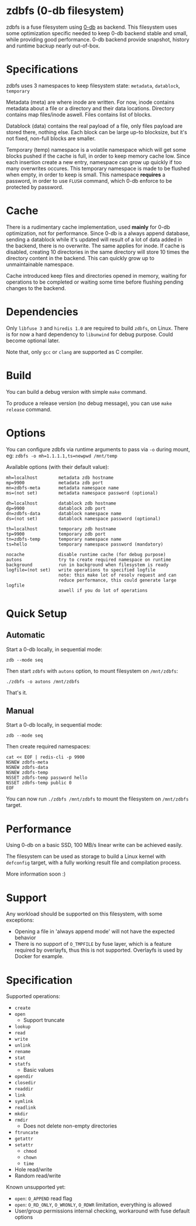 # zdbfs (0-db filesystem)

zdbfs is a fuse filesystem using [0-db](https://github.com/threefoldtech/0-db) as backend.
This filesystem uses some optimization specific needed to keep 0-db backend stable and small, while
providing good performance. 0-db backend provide snapshot, history and runtime backup nearly out-of-box.

# Specifications

zdbfs uses 3 namespaces to keep filesystem state: `metadata`, `datablock`, `temporary`

Metadata (meta) are where inode are written. For now, inode contains metadata about a file or a directory
and their data locations. Directory contains map files/inode aswell. Files contains list of blocks.

Datablock (data) contains the real payload of a file, only files payload are stored there, nothing else.
Each block can be large up-to blocksize, but it's not fixed, non-full blocks are smaller.

Temporary (temp) namespace is a volatile namespace which will get some blocks pushed if the cache
is full, in order to keep memory cache low. Since each insertion create a new entry, namespace
can grow up quickly if too many overwrites occures. This temporary namespace is made to be flushed
when empty, in order to keep is small. This namespace **requires** a password, in order
to use `FLUSH` command, which 0-db enforce to be protected by password.

# Cache

There is a rudimentary cache implementation, used **mainly** for 0-db optimization, not for performance.
Since 0-db is a always append database, sending a datablock while it's updated will result of a lot of
data added in the backend, there is no overwrite. The same applies for inode. If cache is disabled, creating
10 directories in the same directory will store 10 times the directory content in the backend. This can quickly
grow up to unmaintainable namespace.

Cache introduced keep files and directories opened in memory, waiting for operations to be
completed or waiting some time before flushing pending changes to the backend.

# Dependencies

Only `libfuse 3` and `hiredis 1.0` are required to build `zdbfs`, on Linux.
There is for now a hard dependency to `libunwind` for debug purpose. Could become optional later.

Note that, only `gcc` or `clang` are supported as C compiler.

# Build

You can build a debug version with simple `make` command.

To produce a release version (no debug message), you can use `make release` command.

# Options

You can configure zdbfs via runtime arguments to pass via `-o` during mount, eg: `zdbfs -o mh=1.1.1.1,ts=newpwd /mnt/temp`

Available options (with their default value):
```
mh=localhost        metadata zdb hostname
mp=9900             metadata zdb port
mn=zdbfs-meta       metadata namespace name
ms=(not set)        metadata namespace password (optional)

dh=localhost        datablock zdb hostname
dp=9900             datablock zdb port
dn=zdbfs-data       datablock namespace name
ds=(not set)        datablock namespace password (optional)

th=localhost        temporary zdb hostname
tp=9900             temporary zdb port
tn=zdbfs-temp       temporary namespace name
ts=hello            temporary namespace password (mandatory)

nocache             disable runtime cache (for debug purpose)
autons              try to create required namespace on runtime
background          run in background when filesystem is ready
logfile=(not set)   write operations to specified logfile
                    note: this make lot of resolv request and can
                    reduce performance, this could generate large logfile
                    aswell if you do lot of operations
```

# Quick Setup

## Automatic

Start a 0-db locally, in sequential mode:
```
zdb --mode seq
```

Then start `zdbfs` with `autons` option, to mount filesystem on `/mnt/zdbfs`:
```
./zdbfs -o autons /mnt/zdbfs
```

That's it.

## Manual

Start a 0-db locally, in sequential mode:
```
zdb --mode seq
```

Then create required namespaces:
```
cat << EOF | redis-cli -p 9900
NSNEW zdbfs-meta
NSNEW zdbfs-data
NSNEW zdbfs-temp
NSSET zdbfs-temp password hello
NSSET zdbfs-temp public 0
EOF
```

You can now run `./zdbfs /mnt/zdbfs` to mount the filesystem on `/mnt/zdbfs` target.

# Performance

Using 0-db on a basic SSD, 100 MB/s linear write can be achieved easily.

The filesystem can be used as storage to build a Linux kernel with `defconfig` target, with
a fully working result file and compilation process.

More information soon :)

# Support

Any workload should be supported on this filesystem, with some exceptions:
- Opening a file in 'always append mode' will not have the expected behavior
- There is no support of `O_TMPFILE` by fuse layer, which is a feature required by
overlayfs, thus this is not supported. Overlayfs is used by Docker for example.

# Specification

Supported operations:
 - `create`
 - `open`
   - Support truncate
 - `lookup`
 - `read`
 - `write`
 - `unlink`
 - `rename`
 - `stat`
 - `statfs`
   - Basic values
 - `opendir`
 - `closedir`
 - `readdir`
 - `link`
 - `symlink`
 - `readlink`
 - `mkdir`
 - `rmdir`
   - Does not delete non-empty directories
 - `ftruncate`
 - `getattr`
 - `setattr`
   - `chmod`
   - `chown`
   - `time`
 - Hole read/write
 - Random read/write

Known unsupported yet:
 - `open`: `O_APPEND` read flag
 - `open`: `O_RD_ONLY`, `O_WRONLY`, `O_RDWR` limitation, everything is allowed
 - User/group permissions internal checking, workaround with fuse default options
